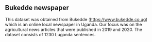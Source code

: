 ## Bukedde newspaper
This dataset was obtained from Bukedde (https://www.bukedde.co.ug) which is an online  local  newspaper in Uganda.
 Our focus was on the agricultural news articles that were published in 2019 and 2020. The dataset consists of  1230 Luganda sentences.  

